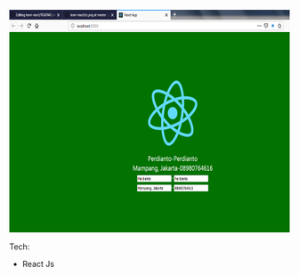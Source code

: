 <p align="center" ><img height="400px" src="https://github.com/perdianto27/learn-react/blob/master/src/scr.png"> </p>

Tech:
- React Js
